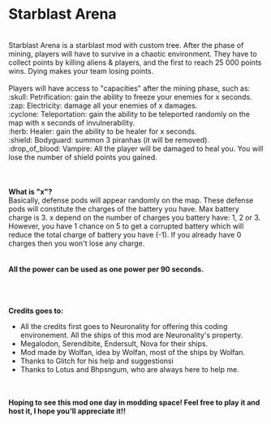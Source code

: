 <h1>Starblast Arena</h1>
<br>
Starblast Arena is a starblast mod with custom tree. 
After the phase of mining, players will have to survive in a chaotic environment. They have to collect points by killing aliens & players, and the first to reach 25 000 points wins. Dying makes your team losing points.<br><br>
Players will have access to "capacities" after the mining phase, such as:
<br/>
:skull: Petrification: gain the ability to freeze your enemies for x seconds.<br/>
:zap: Electricity: damage all your enemies of x damages.<br/>
:cyclone: Teleportation: gain the ability to be teleported randomly on the map with x seconds of invulnerability.<br/>
:herb: Healer: gain the ability to be healer for x seconds.<br/>
:shield: Bodyguard: summon 3 piranhas (it will be removed).<br/>
:drop_of_blood: Vampire: All the player will be damaged to heal you. You will lose the number of shield points you gained.<br/>
<br/><br/><br/>
 <b>What is "x"?</b><br/>
Basically, defense pods will appear randomly on the map. These defense pods will constitute the charges of the battery you have. Max battery charge is 3. x depend on the number of charges you battery have: 1, 2 or 3. However, you have 1 chance on 5 to get a corrupted battery which will reduce the total charge of battery you have (-1). If you already have 0 charges then you won't lose any charge.
<br/><br/><br/>
<b>All the power can be used as one power per 90 seconds.</b>
<br/><br/><br/><br/>

<b>Credits goes to:</b>
<ul>
 <li>All the credits first goes to Neuronality for offering this coding environement. All the ships of this mod are Neuronality's property.</li>
 <li>Megalodon, Serendibite, Endersult, Nova for their ships.</li>
 <li>Mod made by Wolfan, idea by Wolfan, most of the ships by Wolfan.</li>
 <li>Thanks to Glitch for his help and suggestionsi</li>
 <li>Thanks to Lotus and Bhpsngum, who are always here to help me.</li></ul>
<br/><br/>
<b>Hoping to see this mod one day in modding space! Feel free to play it and host it, I hope you'll appreciate it!!</b>
